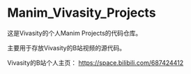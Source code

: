 # Manim_Vivasity_Projects
这是Vivasity的个人Manim Projects的代码仓库。

主要用于存放Vivasity的B站视频的源代码。

Vivasity的B站个人主页：
https://space.bilibili.com/687424412
